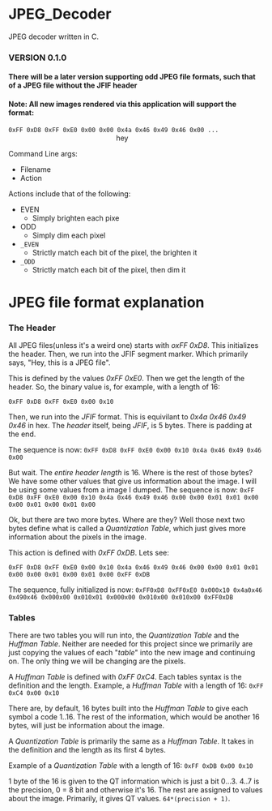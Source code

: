 # JPEG_Decoder

JPEG decoder written in C.

### VERSION 0.1.0
#### There will be a later version supporting odd JPEG file formats, such that of a JPEG file without the JFIF header
#### Note: All new images rendered via this application will support the format:
`0xFF 0xD8 0xFF 0xE0 0x00 0x00 0x4a 0x46 0x49 0x46 0x00 ...`
</br>&nbsp;&nbsp;&nbsp;&nbsp;&nbsp;&nbsp;&nbsp;&nbsp;&nbsp;&nbsp;&nbsp;&nbsp;&nbsp;&nbsp;&nbsp;&nbsp;&nbsp;&nbsp;&nbsp;&nbsp;&nbsp;&nbsp;&nbsp;&nbsp;&nbsp;&nbsp;&nbsp;&nbsp;&nbsp;&nbsp;&nbsp;&nbsp;&nbsp;&nbsp;&nbsp;&nbsp;&nbsp;&nbsp;&nbsp;&nbsp;&nbsp;&nbsp;&nbsp;&nbsp;&nbsp;&nbsp;&nbsp;&nbsp;&nbsp;&nbsp;&nbsp;&nbsp;&nbsp;&nbsp;hey

Command Line args:

- Filename
- Action

Actions include that of the following:

- EVEN
  - Simply brighten each pixe
- ODD
  - Simply dim each pixel
- `_EVEN`
  - Strictly match each bit of the pixel, the brighten it
- `_ODD`
  - Strictly match each bit of the pixel, then dim it


# JPEG file format explanation

### The Header
All JPEG files(unless it's a weird one) starts with _oxFF 0xD8_. This initializes the header.
Then, we run into the JFIF segment marker. Which primarily says, "Hey, this is a JPEG file".

This is defined by the values _0xFF 0xE0_.
Then we get the length of the header.
So, the binary value is, for example, with a length of 16:

`0xFF 0xD8 0xFF 0xE0 0x00 0x10`

Then, we run into the _JFIF_ format. This is equivilant to _0x4a 0x46 0x49 0x46_ in hex.
The _header_ itself, being _JFIF_, is 5 bytes. There is padding at the end.

The sequence is now: `0xFF 0xD8 0xFF 0xE0 0x00 0x10 0x4a 0x46 0x49 0x46 0x00`

But wait. The _entire header length_ is 16. Where is the rest of those bytes? 
We have some other values that give us information about the image. I will be using some values from a image I dumped. The sequence is now:
`0xFF 0xD8 0xFF 0xE0 0x00 0x10 0x4a 0x46 0x49 0x46 0x00 0x00 0x01 0x01 0x00 0x00 0x01 0x00 0x01 0x00`

Ok, but there are two more bytes. Where are they?
Well those next two bytes define what is called a _Quantization Table_, which just gives more information about the pixels in the image.

This action is defined with _0xFF 0xDB_. Lets see:

`0xFF 0xD8 0xFF 0xE0 0x00 0x10 0x4a 0x46 0x49 0x46 0x00 0x00 0x01 0x01 0x00 0x00 0x01 0x00 0x01 0x00 0xFF 0xDB`

The sequence, fully initialized is now:
`0xFF0xD8 0xFF0xE0 0x000x10 0x4a0x46 0x490x46 0x000x00 0x010x01 0x000x00 0x010x00 0x010x00 0xFF0xDB`

### Tables
There are two tables you will run into, the _Quantization Table_ and the _Huffman Table_.
Neither are needed for this project since we primarily are just copying the values of each "_table_" into the new image and continuing on.
The only thing we will be changing are the pixels.

A _Huffman Table_ is defined with _0xFF 0xC4_. Each tables syntax is the definition and the length. Example, a _Huffman Table_ with a length of 16:
`0xFF 0xC4 0x00 0x10`

There are, by default, 16 bytes built into the _Huffman Table_ to give each symbol a code 1..16. The rest of the information, which would be another 16 bytes, will just be information about the image.

A _Quantization Table_ is primarily the same as a _Huffman Table_.
It takes in the definition and the length as its first 4 bytes.

Example of a _Quantization Table_ with a length of 16:
`0xFF 0xDB 0x00 0x10`

1 byte of the 16 is given to the QT information which is just a bit 0...3. 4..7 is the precision, 0 = 8 bit and otherwise it's 16. The rest are assigned to values about the image. Primarily, it gives QT values. `64*(precision + 1)`.
